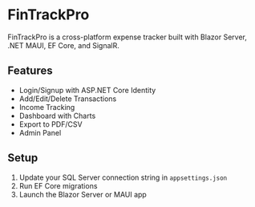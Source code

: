 
# FinTrackPro

FinTrackPro is a cross-platform expense tracker built with Blazor Server, .NET MAUI, EF Core, and SignalR.

## Features

- Login/Signup with ASP.NET Core Identity
- Add/Edit/Delete Transactions
- Income Tracking
- Dashboard with Charts
- Export to PDF/CSV
- Admin Panel

## Setup

1. Update your SQL Server connection string in `appsettings.json`
2. Run EF Core migrations
3. Launch the Blazor Server or MAUI app
